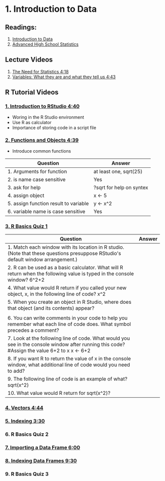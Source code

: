 # 1. Introduction to Data

## Readings:
1. [Introduction to Data](01-introduction-to-data.pdf)
2. [Advanced High School Statistics](02-advanced-high-school-statistics.pdf)


## Lecture Videos

1. [The Need for Statistics 4:18](https://www.youtube.com/watch?v=psf5ViqarFs)
2. [Variables: What they are and what they tell us 4:43](https://www.youtube.com/watch?v=VPQuNEHkUYk)

## R Tutorial Videos

### [1. Introduction to RStudio 4:40](https://www.youtube.com/watch?v=87e3QQx59hg)
- Woring in the R Studio environment
- Use R as calculator
- Importance of storing code in a script file


### [2. Functions and Objects 4:39](https://www.youtube.com/watch?v=uSpM3NUrLig)
- Introduce common functions

| Question | Answer | 
|----------|--------|
| 1. Arguments for function | at least one, sqrt(25) |
| 2. is name case sensitive | Yes |
| 3. ask for help | ?sqrt for help on syntex |
| 4. assign object | x <- 5 |
| 5. assign function result to variable | y <- x^2 |
| 6. variable name is case sensitive | Yes |

### [3. R Basics Quiz 1](03-r-basics-quiz-1.md)
| Question | Answer| 
|----------|-------|
| 1. Match each window with its location in R studio. (Note that these questions presuppose RStudio's default window arrangement.) | |
| 2. R can be used as a basic calculator. What will R return when the following value is typed in the console window? 6^2+2| | 3. You can assign values to objects in R. Which of the following lines of code assigns the value 6^2+2 to the object x? | |
| 4. What value would R return if you called your new object, x, in the following line of code? x^2| |
| 5. When you create an object in R Studio, where does that object (and its contents) appear?
 | |
| 6. You can write comments in your code to help you remember what each line of code does. What symbol precedes a comment? | |
| 7. Look at the following line of code. What would you see in the console window after running this code? #Assign the value 6+2 to x x <- 6+2 | |
| 8. If you want R to return the value of x in the console window, what additional line of code would you need to add? | |
| 9. The following line of code is an example of what? sqrt(x^2) | |
| 10. What value would R return for sqrt(x^2)? | |

### [4. Vectors 4:44](https://www.youtube.com/watch?v=BlczFCo6g0s)
### [5. Indexing 3:30](https://www.youtube.com/watch?v=vNotoCLYp7M)
### 6. R Basics Quiz 2
### [7. Importing a Data Frame 6:00](https://www.youtube.com/watch?v=IZ0cuIgpEQk)
### [8. Indexing Data Frames 9:30](https://www.youtube.com/watch?v=c1bOcStlGgM)
### 9. R Basics Quiz 3

